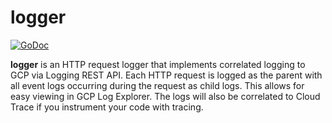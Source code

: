 # logger

[![GoDoc](https://img.shields.io/badge/pkg.go.dev-doc-blue)](http://pkg.go.dev/github.com/jtwatson/logger)

**logger** is an HTTP request logger that implements correlated logging to GCP via Logging REST API. Each HTTP request is logged as the parent with all event logs occurring during the request as child logs. This allows for easy viewing in GCP Log Explorer. The logs will also be correlated to Cloud Trace if you instrument your code with tracing.

